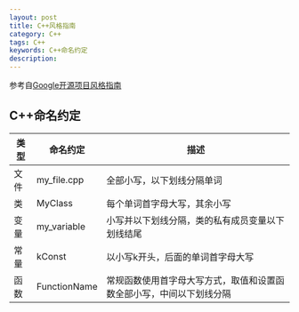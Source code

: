 ```yaml
---
layout: post
title: C++风格指南
category: C++
tags: C++
keywords: C++命名约定
description:
---
```

参考自[Google开源项目风格指南](https://zh-google-styleguide.readthedocs.io/en/latest/google-cpp-styleguide/naming/)
## C++命名约定
| 类型 | 命名约定     | 描述                                             |
| ---- | ------------ | ------------------------------------------------ |
| 文件 | my_file.cpp  | 全部小写，以下划线分隔单词                       |
| 类   | MyClass      | 每个单词首字母大写，其余小写                     |
| 变量 | my_variable  | 小写并以下划线分隔，类的私有成员变量以下划线结尾 |
| 常量 | kConst       | 以小写k开头，后面的单词首字母大写                |
| 函数 | FunctionName | 常规函数使用首字母大写方式，取值和设置函数全部小写，中间以下划线分隔                                                 |
